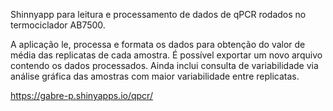 Shinnyapp para leitura e processamento de dados de qPCR rodados no termociclador AB7500.  
  
A aplicação le, processa e formata os dados para obtenção do valor de média das replicatas de cada amostra. É possível exportar um novo arquivo contendo os dados processados. Ainda inclui consulta de variabilidade via análise gráfica das amostras com maior variabilidade entre replicatas.
  
https://gabre-p.shinyapps.io/qpcr/
